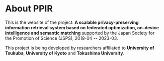 # About PPIR

This is the website of the project: **A scalable privacy-preserving information retrieval system based on federated
optimization, on-device intelligence and semantic matching** supported by the Japan Society for the Promotion of Science (JSPS), 2019-04 -- 2023-03. 

This project is being developed by researchers affiliated to **University of Tsukuba**, **University of Kyoto** and **Tokushima University**.
